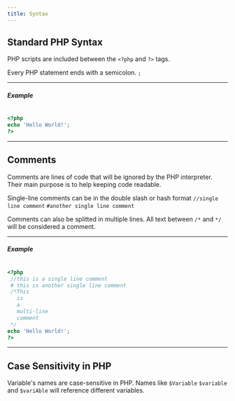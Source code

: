 ```yaml
---
title: Syntax
--- 
```


## Standard PHP Syntax

PHP scripts are included between the ```<?php``` and  ```?>``` tags.

Every PHP statement ends with a semicolon. ```;```


---
##### Example
```php

<?php
echo 'Hello World!';
?>
```
---
## Comments

Comments are lines of code that will be ignored by the PHP interpreter.
Their main purpose is to help keeping code readable.

Single-line comments can be in the double slash or hash format ```//single line comment``` ```#another single line comment```

Comments can also be splitted in multiple lines. All text between ```/*``` and ```*/``` will be considered a comment.

---
##### Example
```php

<?php
 //this is a single line comment
 # this is another single line comment
 /*This 
   is
   a
   multi-line
   comment
 */
echo 'Hello World!';
?>
```

---
## Case Sensitivity in PHP

Variable's names are case-sensitive in PHP. Names like ```$Variable```  ```$variable``` and ```$variAble``` will reference different variables.
